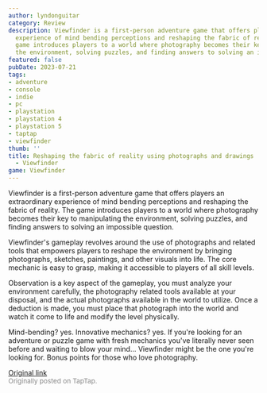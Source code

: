 ```yaml
---
author: lyndonguitar
category: Review
description: Viewfinder is a first-person adventure game that offers players an extraordinary
  experience of mind bending perceptions and reshaping the fabric of reality. The
  game introduces players to a world where photography becomes their key to manipulating
  the environment, solving puzzles, and finding answers to solving an impossible question.
featured: false
pubDate: 2023-07-21
tags:
- adventure
- console
- indie
- pc
- playstation
- playstation 4
- playstation 5
- taptap
- viewfinder
thumb: ''
title: Reshaping the fabric of reality using photographs and drawings | First Impressions
  - Viewfinder
game: Viewfinder
---
```

Viewfinder is a first-person adventure game that offers players an extraordinary experience of mind bending perceptions and reshaping the fabric of reality. The game introduces players to a world where photography becomes their key to manipulating the environment, solving puzzles, and finding answers to solving an impossible question.

Viewfinder's gameplay revolves around the use of photographs and related tools that empowers players to reshape the environment by bringing photographs, sketches, paintings, and other visuals into life. The core mechanic is easy to grasp, making it accessible to players of all skill levels.

Observation is a key aspect of the gameplay, you must analyze your environment carefully, the photography related tools available at your disposal, and the actual photographs available in the world to utilize. Once a deduction is made, you must place that photograph into the world and watch it come to life and modify the level physically.

Mind-bending? yes. Innovative mechanics? yes. If you're looking for an adventure or puzzle game with fresh mechanics you've literally never seen before and waiting to blow your mind... Viewfinder might be the one you're looking for. Bonus points for those who love photography.

[Original link](https://m.taptap.io/post/6032164?share_id=185e8cc219a6&utm_medium=share&utm_source=discord)<br><span style="font-size: 0.95em; color: #888;">Originally posted on TapTap.</span>